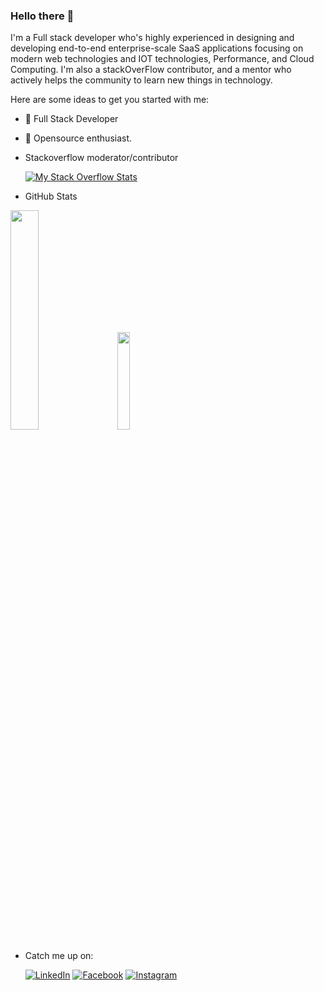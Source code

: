 ### Hello there 👋

I'm a Full stack developer who's highly experienced in designing and developing end-to-end enterprise-scale SaaS applications focusing on modern web technologies and IOT technologies, Performance, and Cloud Computing. I'm also a stackOverFlow contributor, and a mentor who actively helps the community to learn new things in technology.

Here are some ideas to get you started with me:
- 🔭 Full Stack Developer
- 🌱 Opensource enthusiast.
- Stackoverflow moderator/contributor
  
  [![My Stack Overflow Stats](https://so-stats-kurt-liao.vercel.app/api?user=4672460)](https://github.com/selaa-online/so-stats)
  
- GitHub Stats
 <div class='container'>
<img style="height: 30%; width: 30%;" class="img" src="https://github-readme-stats.vercel.app/api?username=selaa-online&show_icons=true&theme=blue-green" />
&nbsp;
&nbsp;
<img style="height: 20%; width: 20%;" class="img" src="https://github-readme-stats.vercel.app/api/top-langs/?username=selaa-online&theme=blue-green&langs_count=8&layout=compact" /></div>
</div>

- <p>Catch me up on:</p> 

     
     <a href="https://www.linkedin.com/in/selaka-nanayakkara-7b0a4a56/" target="_blank"><img src="https://img.shields.io/badge/LinkedIn-%230077B5.svg?&style=flat-square&logo=linkedin&logoColor=white" alt="LinkedIn"></a>
     <a href="https://www.facebook.com/profile.php?id=100002950452810" target="_blank"><img src="https://img.shields.io/badge/Facebook-%231877F2.svg?&style=flat-square&logo=facebook&logoColor=white" alt="Facebook"></a>
     <a href="https://www.instagram.com/selaa.online/" target="_blank"><img src="https://img.shields.io/badge/Instagram-%23E4405F.svg?&style=flat-square&logo=instagram&logoColor=white" alt="Instagram"></a>
     
     





